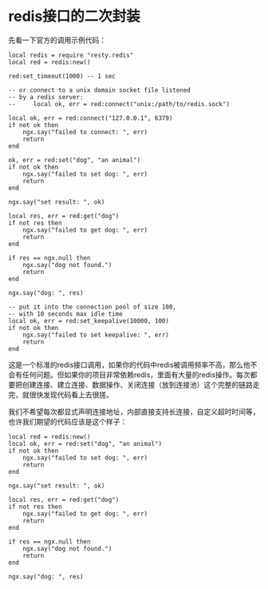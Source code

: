 # redis接口的二次封装
先看一下官方的调用示例代码：
```
local redis = require "resty.redis"
local red = redis:new()

red:set_timeout(1000) -- 1 sec

-- or connect to a unix domain socket file listened
-- by a redis server:
--     local ok, err = red:connect("unix:/path/to/redis.sock")

local ok, err = red:connect("127.0.0.1", 6379)
if not ok then
    ngx.say("failed to connect: ", err)
    return
end

ok, err = red:set("dog", "an animal")
if not ok then
    ngx.say("failed to set dog: ", err)
    return
end

ngx.say("set result: ", ok)

local res, err = red:get("dog")
if not res then
    ngx.say("failed to get dog: ", err)
    return
end

if res == ngx.null then
    ngx.say("dog not found.")
    return
end

ngx.say("dog: ", res)

-- put it into the connection pool of size 100,
-- with 10 seconds max idle time
local ok, err = red:set_keepalive(10000, 100)
if not ok then
    ngx.say("failed to set keepalive: ", err)
    return
end
```

这是一个标准的redis接口调用，如果你的代码中redis被调用频率不高，那么他不会有任何问题。但如果你的项目非常依赖redis，里面有大量的redis操作。每次都要把创建连接、建立连接、数据操作、关闭连接（放到连接池）这个完整的链路走完，就很快发现代码看上去很搓。

我们不希望每次都显式声明连接地址，内部直接支持长连接，自定义超时时间等，也许我们期望的代码应该是这个样子：
```
local red = redis:new()
local ok, err = red:set("dog", "an animal")
if not ok then
    ngx.say("failed to set dog: ", err)
    return
end

ngx.say("set result: ", ok)

local res, err = red:get("dog")
if not res then
    ngx.say("failed to get dog: ", err)
    return
end

if res == ngx.null then
    ngx.say("dog not found.")
    return
end

ngx.say("dog: ", res)
```




